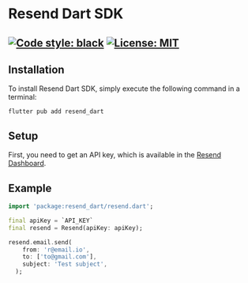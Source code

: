 # Resend Dart SDK

[![Code style: black](https://img.shields.io/badge/code%20style-black-000000.svg)](https://github.com/psf/black)
[![License: MIT](https://img.shields.io/badge/License-MIT-blue.svg)](https://opensource.org/licenses/MIT)
---

## Installation

To install Resend Dart SDK, simply execute the following command in a terminal:

```
flutter pub add resend_dart
```

## Setup

First, you need to get an API key, which is available in the [Resend Dashboard](https://resend.com).

## Example

```dart
import 'package:resend_dart/resend.dart';

final apiKey = `API_KEY`
final resend = Resend(apiKey: apiKey);

resend.email.send(
    from: 'r@email.io',
    to: ['to@gmail.com'],
    subject: 'Test subject',
  );
```